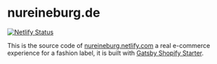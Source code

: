# nureineburg.de

[![Netlify Status](https://api.netlify.com/api/v1/badges/cec88b2e-f430-4e33-8259-b6c6f6e75c31/deploy-status)](https://app.netlify.com/sites/nureineburg/deploys)

This is the source code of [nureineburg.netlify.com](https://nureineburg.de) a real  e-commerce experience for a fashion label, it is built with [Gatsby Shopify Starter](https://github.com/AlexanderProd/gatsby-shopify-starter).
